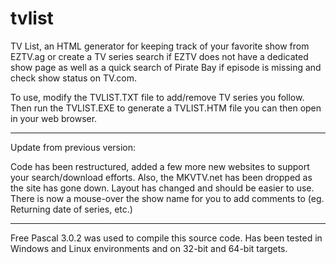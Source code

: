 # tvlist

TV List, an HTML generator for keeping track of your favorite show from EZTV.ag or create a TV series search 
if EZTV does not have a dedicated show page as well as a quick search of Pirate Bay if episode is missing and 
check show status on TV.com.

To use, modify the TVLIST.TXT file to add/remove TV series you follow.  Then run the TVLIST.EXE to generate a 
TVLIST.HTM file you can then open in your web browser.  

-----------------------

Update from previous version:

Code has been restructured, added a few more new websites to support your search/download efforts. 
Also, the MKVTV.net has been dropped as the site has gone down. Layout has changed and should be easier to use.
There is now a mouse-over the show name for you to add comments to (eg. Returning date of series, etc.)

-----------------------

Free Pascal 3.0.2 was used to compile this source code.  Has been tested in Windows and Linux environments and 
on 32-bit and 64-bit targets.

